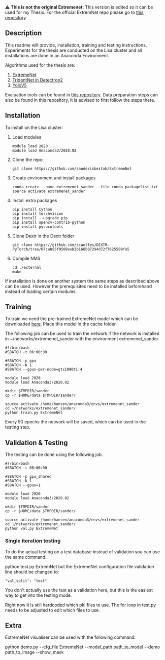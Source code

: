 :warning: **This is not the original Extremenet**: This version is edited so it can be used for my Thesis. For the official ExtremNet repo please go to [this repository](https://github.com/xingyizhou/ExtremeNet).

## Description
This readme will provide, installation, training and testing instructions. Experiments for the thesis are conducted on the Lisa cluster and all installations are done in an Anaconda Environment.

Algorithms used for the thesis are:

 1. [ExtremeNet](https://github.com/sanderisbestok/ExtremeNet)
 2. [TridentNet in Detectron2](https://github.com/sanderisbestok/detectron2)
 3. [YoloV5](https://github.com/sanderisbestok/yolov5)

Evaluation tools can be found in [this repository](https://github.com/sanderisbestok/thesis_tools). Data preparation steps can also be found in this repository, it is advised to first follow the steps there.


## Installation
To install on the Lisa cluster:

1. Load modules
    ```
    module load 2020
    module load Anaconda3/2020.02 
    ```

2. Clone the repo:
   ```
   git clone https://github.com/sanderisbestok/ExtremeNet
   ```

3. Create environment and install packages
   ```
   conda create --name extremenet_sander --file conda_packagelist.txt
   source activate extremenet_sander
   ```

4. Install extra packages
   ```
   pip install Cython
   pip install torchvision
   pip install --upgrade pip
   pip install opencv-contrib-python
   pip install pycocotools
   ```

5. Clone Dextr in the Dextr folder
   ```
   git clone https://github.com/scaelles/DEXTR-PyTorch/tree/67ca085f9509eeb2b168b07294d72f7625509fa5
   ```

6. Compile NMS
   ```
   cd ./external
   make
   ```

If installation is done on another system the same steps as described above can be used. However the prerequisites need to be installed beforehand instead of loading certain modules.

## Training
To train we need the pre-trained ExtremeNet model which can be downloaded [here](https://drive.google.com/file/d/1re-A74WRvuhE528X6sWsg1eEbMG8dmE4/view?usp=sharing). Place this model in the cache folder.

The following job can be used to train the network if the network is installed in ~/networks/extremenet_sander with the environment extremenet_sander.

```
#!/bin/bash
#SBATCH -t 06:00:00

#SBATCH -p gpu
#SBATCH -N 1
#SBATCH --gpus-per-node=gtx1080ti:4

module load 2020
module load Anaconda3/2020.02 

mkdir $TMPDIR/sander
cp -r $HOME/data $TMPDIR/sander/

source activate /home/hansen/anaconda3/envs/extremenet_sander
cd ~/networks/extremenet_sander/
python train.py ExtremeNet
```

Every 50 epochs the network will be saved, which can be used in the testing step.

## Validation & Testing
The testing can be done using the following job.

```
#!/bin/bash
#SBATCH -t 08:00:00

#SBATCH -p gpu_shared
#SBATCH -N 1
#SBATCH --gpus=1

module load 2020
module load Anaconda3/2020.02 

mkdir $TMPDIR/sander
cp -r $HOME/data $TMPDIR/sander/

source activate /home/hansen/anaconda3/envs/extremenet_sander
cd ~/networks/extremenet_sander/
python val.py ExtremeNet
```

### Single iteration testing
To do the actual testing on a test database instead of validation you can use the same command. 

python test.py ExtremNet but the ExtremeNet configuration file validation line should be changed to:

```
"val_split": "test"
```

You don't actually use the test as a validation here, but this is the easiest way to get into the testing mode.


Right now it is still hardcoded which pkl files to use. The for loop in test.py needs to be adjusted to edit which files to use.

## Extra 
ExtremeNet visualiser can be used with the following command:

python demo.py --cfg_file ExtremeNet --model_path path_to_model --demo path_to_image --show_mask


